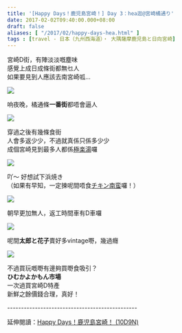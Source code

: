 ```yaml
---
title: '[Happy Days！鹿児島宮崎！] Day 3：hea逛@宮崎橘通り'
date: 2017-02-02T09:40:00.000+08:00
draft: false
aliases: [ "/2017/02/happy-days-hea.html" ]
tags : [travel - 日本（九州西海道）・ 大隅薩摩鹿児島と日向宮崎]
---
```


宮崎D街，有陣淡淡嘅塵味  
感覺上成日成條街都無乜人  
如果要見到人應該去南宮崎呱...  

![](/images/kojkmi3g.jpg)

响夜晚，橘通條**一番街**都唔會逼人  

![](/images/kojkmi3g1.jpg)

穿過之後有幾條食街  
人會多返少少，不過就真係只係多少少  
成個宮崎見到最多人都係[極楽湯](https://hidie.net/kojkmi2f/)囉  

![](/images/kojkmi3g2.jpg)

吖～ 好想試下浜焼き  
（如果有早知，一定揀呢間唔食[チキン南蛮](https://hidie.net/kojkmi2g/)囉！）  

![](/images/kojkmi3g3.jpg)

朝早更加無人，返工時間車有D車囉  

![](/images/kojkmi3g4.jpg)

呢間**太郎と花子**賣好多vintage嘢，幾過癮  

![](/images/kojkmi3g5.jpg)

不過買玩嘅嘢有邊夠買嘢食吸引？  
**ひむかよかもん市場**  
一次過買宮崎D特產  
新鮮之餘價錢合理，真好！  
  
\-----------------------------------------------  
  
延伸閱讀：[Happy Days！鹿児島宮崎！ (10D9N)](https://hidie.net/kojkmi10d9n/)
